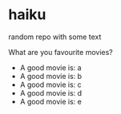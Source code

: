 # haiku
random repo with some text

What are you favourite movies?

- A good movie is: a
- A good movie is: b
- A good movie is: c
- A good movie is: d
- A good movie is: e